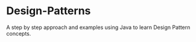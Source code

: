 Design-Patterns
===============
A step by step approach and examples using Java to learn Design Pattern concepts.


